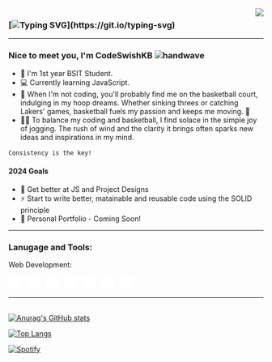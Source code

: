 <img align="right" src="https://visitor-badge.laobi.icu/badge?page_id=CodeSwishKB.CodeSwishKB" />

<!-- ![visitors](https://visitor-badge.laobi.icu/badge?page_id=CodeSwishKB.CodeSwishKB) -->

### [![Typing SVG](https://readme-typing-svg.herokuapp.com?color=%230DA47F&size=28&duration=3800&vCenter=true&width=550&height=40&lines=Welcome+to+CodeSwishKB's+Github!)](https://git.io/typing-svg)

<hr>

### Nice to meet you, I'm CodeSwishKB <img src="https://raw.githubusercontent.com/MartinHeinz/MartinHeinz/master/wave.gif" width="28" height="28" alt="handwave" />

- :school: I'm 1st year BSIT Student.
- :computer: Currently learning JavaScript.
- :basketball: When I'm not coding, you'll probably find me on the basketball court, indulging in my hoop dreams. Whether sinking threes or catching Lakers' games, basketball fuels my passion and keeps me moving. 🏀
- 🏃‍♂️ To balance my coding and basketball, I find solace in the simple joy of jogging. The rush of wind and the clarity it brings often sparks new ideas and inspirations in my mind.

```diff
Consistency is the key!
```

#### 2024 Goals

- :muscle: Get better at JS and Project Designs
- :zap: Start to write better, matainable and reusable code using the SOLID principle
- :construction: Personal Portfolio - Coming Soon!

<!-- <hr>

### Connect with me:

[<img alt= "linkedin" src="./images/linkedin.svg" width="25">](https://ph.linkedin.com/in/kyle-barco-09182b279)&nbsp;&nbsp; -->

<hr>

### Lanugage and Tools:

Web Development:

<img alt= "vsc" src="/images/Web/1.vsc.svg" width="25">&nbsp;&nbsp;
<img alt="html5" src="/images/Web/2.html5.svg" width="25">&nbsp;&nbsp;
<img alt= "css3" src="/images/Web/3.css3.svg" width="25">&nbsp;&nbsp;
<img alt="javscript" src="/images/Web/4.javascript.svg" width="25">&nbsp;&nbsp;
<img alt= "git" src="/images/Web/7.git.svg" width="25">&nbsp;&nbsp;
<img alt="npm" src="/images/Web/8.npm.svg" width="25">&nbsp;&nbsp;
<img alt= "jest" src="/images/Web/9.jest.svg" width="25" height="25">&nbsp;&nbsp;

<hr>

<br>[![Anurag's GitHub stats](https://github-readme-stats.vercel.app/api?username=CodeSwishKB&hide=stars&count_private=true&show_icons=true&theme=gotham)](https://github.com/anuraghazra/github-readme-stats)

[![Top Langs](https://github-readme-stats.vercel.app/api/top-langs/?username=CodeSwishKB&layout=compact&theme=gotham&card_width=445)](https://github.com/anuraghazra/github-readme-stats)

[![Spotify](https://spotify-now-playing-CodeSwishKB.vercel.app/api/spotify?background_color=0d1117&border_color=ffffff&background_color=020d0f)](https://open.spotify.com/user/CodeSwishKB)
